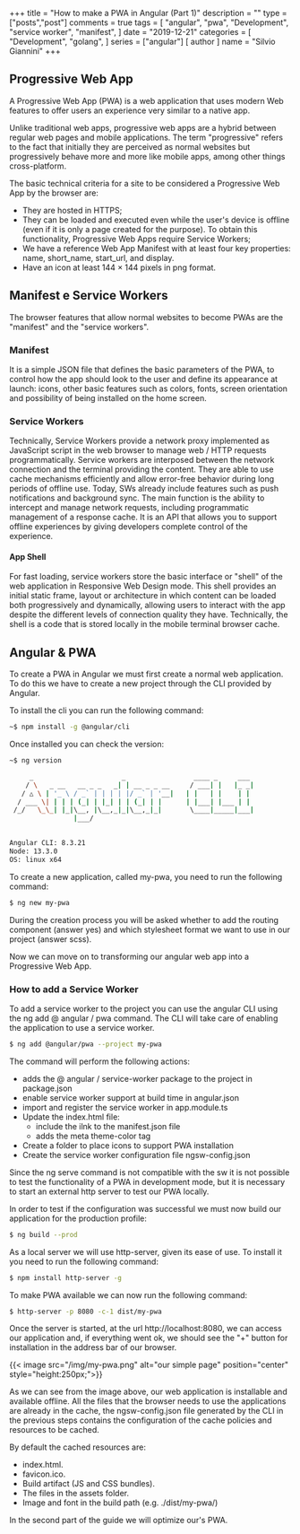 +++
title = "How to make a PWA in Angular (Part 1)" 
description = ""
type = ["posts","post"]
comments = true
tags = [
    "angular",
    "pwa",
    "Development",
    "service worker",
    "manifest",
]
date = "2019-12-21"
categories = [
    "Development",
    "golang",
]
series = ["angular"]
[ author ]
  name = "Silvio Giannini"
+++

## Progressive Web App
A Progressive Web App (PWA) is a web application that uses modern Web features to offer users an experience very similar to a native app.

Unlike traditional web apps, progressive web apps are a hybrid between regular web pages and mobile applications. The term "progressive" refers to the fact that initially they are perceived as normal websites but progressively behave more and more like mobile apps, among other things cross-platform.


The basic technical criteria for a site to be considered a Progressive Web App by the browser are:

* They are hosted in HTTPS;
* They can be loaded and executed even while the user's device is offline (even if it is only a page created for the purpose). To obtain this functionality, Progressive Web Apps require Service Workers;
* We have a reference Web App Manifest with at least four key properties: name, short_name, start_url, and display.
* Have an icon at least 144 × 144 pixels in png format.

## Manifest e Service Workers

The browser features that allow normal websites to become PWAs are the "manifest" and the "service workers".

### Manifest

It is a simple JSON file that defines the basic parameters of the PWA, to control how the app should look to the user and define its appearance at launch: icons, other basic features such as colors, fonts, screen orientation and possibility of being installed on the home screen.

### Service Workers

Technically, Service Workers provide a network proxy implemented as JavaScript script in the web browser to manage web / HTTP requests programmatically. Service workers are interposed between the network connection and the terminal providing the content. They are able to use cache mechanisms efficiently and allow error-free behavior during long periods of offline use.
Today, SWs already include features such as push notifications and background sync. The main function is the ability to intercept and manage network requests, including programmatic management of a response cache. It is an API that allows you to support offline experiences by giving developers complete control of the experience.

#### App Shell

For fast loading, service workers store the basic interface or "shell" of the web application in Responsive Web Design mode. This shell provides an initial static frame, layout or architecture in which content can be loaded both progressively and dynamically, allowing users to interact with the app despite the different levels of connection quality they have. Technically, the shell is a code that is stored locally in the mobile terminal browser cache.


## Angular & PWA

To create a PWA in Angular we must first create a normal web application. To do this we have to create a new project through the CLI provided by Angular.

To install the cli you can run the following command:

```bash
~$ npm install -g @angular/cli
```

Once installed you can check the version:

```bash
~$ ng version

     _                      _                 ____ _     ___
    / \   _ __   __ _ _   _| | __ _ _ __     / ___| |   |_ _|
   / △ \ | '_ \ / _` | | | | |/ _` | '__|   | |   | |    | |
  / ___ \| | | | (_| | |_| | | (_| | |      | |___| |___ | |
 /_/   \_\_| |_|\__, |\__,_|_|\__,_|_|       \____|_____|___|
                |___/
    

Angular CLI: 8.3.21
Node: 13.3.0
OS: linux x64
```

To create a new application, called my-pwa, you need to run the following command:

```bash
$ ng new my-pwa
```

During the creation process you will be asked whether to add the routing component (answer yes) and which stylesheet format we want to use in our project (answer scss).

Now we can move on to transforming our angular web app into a Progressive Web App.

### How to add a Service Worker

To add a service worker to the project you can use the angular CLI using the ng add @ angular / pwa command. The CLI will take care of enabling the application to use a service worker.


```bash
$ ng add @angular/pwa --project my-pwa
```

The command will perform the following actions:

* adds the @ angular / service-worker package to the project in package.json
* enable service worker support at build time in angular.json
* import and register the service worker in app.module.ts
* Update the index.html file:
    * include the ilnk to the manifest.json file
    * adds the meta theme-color tag
* Create a folder to place icons to support PWA installation
* Create the service worker configuration file ngsw-config.json


Since the ng serve command is not compatible with the sw it is not possible to test the functionality of a PWA in development mode, but it is necessary to start an external http server to test our PWA locally.

In order to test if the configuration was successful we must now build our application for the production profile:

```bash
$ ng build --prod
```


As a local server we will use http-server, given its ease of use.
To install it you need to run the following command:

```bash
$ npm install http-server -g
```

To make PWA available we can now run the following command:

```bash
$ http-server -p 8080 -c-1 dist/my-pwa
```

Once the server is started, at the url http://localhost:8080, we can access our application and, if everything went ok, we should see the "+" button for installation in the address bar of our browser.

{{< image src="/img/my-pwa.png" alt="our simple page" position="center" style="height:250px;">}}

As we can see from the image above, our web application is installable and available offline. All the files that the browser needs to use the applications are already in the cache, the ngsw-config.json file generated by the CLI in the previous steps contains the configuration of the cache policies and resources to be cached.

By default the cached resources are:

* index.html.
* favicon.ico.
* Build artifact (JS and CSS bundles).
* The files in the assets folder.
* Image and font in the build path (e.g. ./dist/my-pwa/)


In the second part of the guide we will optimize our's PWA.

